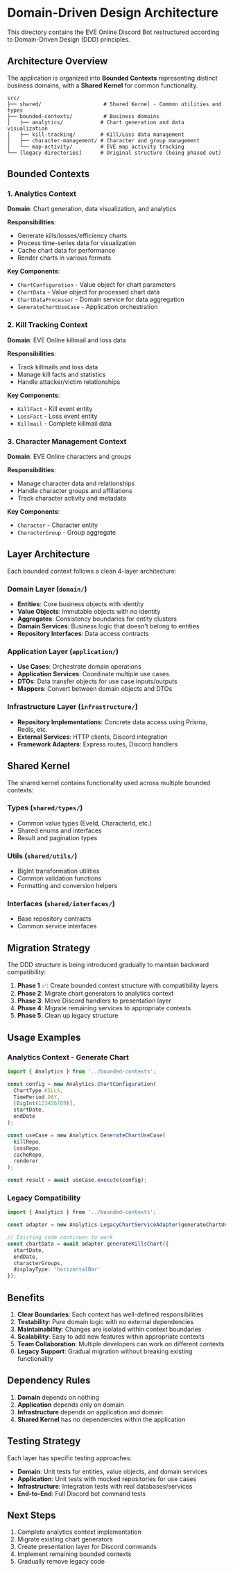 # Domain-Driven Design Architecture

This directory contains the EVE Online Discord Bot restructured according to Domain-Driven Design (DDD) principles.

## Architecture Overview

The application is organized into **Bounded Contexts** representing distinct business domains, with a **Shared Kernel** for common functionality.

```
src/
├── shared/                    # Shared Kernel - Common utilities and types
├── bounded-contexts/          # Business domains
│   ├── analytics/            # Chart generation and data visualization
│   ├── kill-tracking/        # Kill/Loss data management
│   ├── character-management/ # Character and group management
│   └── map-activity/         # EVE map activity tracking
└── [legacy directories]      # Original structure (being phased out)
```

## Bounded Contexts

### 1. Analytics Context
**Domain**: Chart generation, data visualization, and analytics

**Responsibilities**:
- Generate kills/losses/efficiency charts
- Process time-series data for visualization
- Cache chart data for performance
- Render charts in various formats

**Key Components**:
- `ChartConfiguration` - Value object for chart parameters
- `ChartData` - Value object for processed chart data  
- `ChartDataProcessor` - Domain service for data aggregation
- `GenerateChartUseCase` - Application orchestration

### 2. Kill Tracking Context
**Domain**: EVE Online killmail and loss data

**Responsibilities**:
- Track killmails and loss data
- Manage kill facts and statistics
- Handle attacker/victim relationships

**Key Components**:
- `KillFact` - Kill event entity
- `LossFact` - Loss event entity
- `Killmail` - Complete killmail data

### 3. Character Management Context
**Domain**: EVE Online characters and groups

**Responsibilities**:
- Manage character data and relationships
- Handle character groups and affiliations
- Track character activity and metadata

**Key Components**:
- `Character` - Character entity
- `CharacterGroup` - Group aggregate

## Layer Architecture

Each bounded context follows a clean 4-layer architecture:

### Domain Layer (`domain/`)
- **Entities**: Core business objects with identity
- **Value Objects**: Immutable objects with no identity
- **Aggregates**: Consistency boundaries for entity clusters
- **Domain Services**: Business logic that doesn't belong to entities
- **Repository Interfaces**: Data access contracts

### Application Layer (`application/`)
- **Use Cases**: Orchestrate domain operations
- **Application Services**: Coordinate multiple use cases
- **DTOs**: Data transfer objects for use case inputs/outputs
- **Mappers**: Convert between domain objects and DTOs

### Infrastructure Layer (`infrastructure/`)
- **Repository Implementations**: Concrete data access using Prisma, Redis, etc.
- **External Services**: HTTP clients, Discord integration
- **Framework Adapters**: Express routes, Discord handlers

## Shared Kernel

The shared kernel contains functionality used across multiple bounded contexts:

### Types (`shared/types/`)
- Common value types (EveId, CharacterId, etc.)
- Shared enums and interfaces
- Result and pagination types

### Utils (`shared/utils/`)
- BigInt transformation utilities
- Common validation functions
- Formatting and conversion helpers

### Interfaces (`shared/interfaces/`)
- Base repository contracts
- Common service interfaces

## Migration Strategy

The DDD structure is being introduced gradually to maintain backward compatibility:

1. **Phase 1** ✅: Create bounded context structure with compatibility layers
2. **Phase 2**: Migrate chart generators to analytics context
3. **Phase 3**: Move Discord handlers to presentation layer
4. **Phase 4**: Migrate remaining services to appropriate contexts
5. **Phase 5**: Clean up legacy structure

## Usage Examples

### Analytics Context - Generate Chart

```typescript
import { Analytics } from '../bounded-contexts';

const config = new Analytics.ChartConfiguration(
  ChartType.KILLS,
  TimePeriod.DAY,
  [BigInt(123456789)],
  startDate,
  endDate
);

const useCase = new Analytics.GenerateChartUseCase(
  killRepo,
  lossRepo,
  cacheRepo,
  renderer
);

const result = await useCase.execute(config);
```

### Legacy Compatibility

```typescript
import { Analytics } from '../bounded-contexts';

const adapter = new Analytics.LegacyChartServiceAdapter(generateChartUseCase);

// Existing code continues to work
const chartData = await adapter.generateKillsChart({
  startDate,
  endDate,
  characterGroups,
  displayType: 'horizontalBar'
});
```

## Benefits

1. **Clear Boundaries**: Each context has well-defined responsibilities
2. **Testability**: Pure domain logic with no external dependencies
3. **Maintainability**: Changes are isolated within context boundaries
4. **Scalability**: Easy to add new features within appropriate contexts
5. **Team Collaboration**: Multiple developers can work on different contexts
6. **Legacy Support**: Gradual migration without breaking existing functionality

## Dependency Rules

1. **Domain** depends on nothing
2. **Application** depends only on domain
3. **Infrastructure** depends on application and domain
4. **Shared Kernel** has no dependencies within the application

## Testing Strategy

Each layer has specific testing approaches:

- **Domain**: Unit tests for entities, value objects, and domain services
- **Application**: Unit tests with mocked repositories for use cases
- **Infrastructure**: Integration tests with real databases/services
- **End-to-End**: Full Discord bot command tests

## Next Steps

1. Complete analytics context implementation
2. Migrate existing chart generators
3. Create presentation layer for Discord commands
4. Implement remaining bounded contexts
5. Gradually remove legacy code